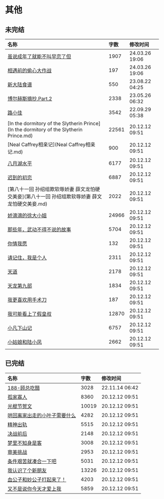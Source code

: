 # 其他

## 未完结

|名称|字数|修改时间|
|:-|:-|:-|
|[虽说成年了就能不叫早恋了但](虽说成年了就能不叫早恋了但.md)|1907|24.03.26 19:06|
|[相遇前的偷心大作战](相遇前的偷心大作战.md)|197|24.03.26 19:06|
|[新大陆食谱](新大陆食谱.md)|550|23.08.22 04:25|
|[博尔赫斯摘抄.Part.2](博尔赫斯摘抄.Part.2.md)|2338|23.05.26 06:32|
|[路小佳](路小佳.md)|3542|22.09.29 05:38|
|[In the dormitory of the Slytherin Prince](In the dormitory of the Slytherin Prince.md)|22561|20.12.12 09:51|
|[Neal Caffrey相亲记](Neal Caffrey相亲记.md)|900|20.12.12 09:51|
|[八月湖水平](八月湖水平.md)|6177|20.12.12 09:51|
|[迟到的初恋](迟到的初恋.md)|6887|20.12.12 09:51|
|[第八十一回 孙绍组欺软辱娇妻 薛文龙怕硬交美妾](第八十一回 孙绍组欺软辱娇妻 薛文龙怕硬交美妾.md)|2022|20.12.12 09:51|
|[娇滴滴的徐大小姐](娇滴滴的徐大小姐.md)|24966|20.12.12 09:51|
|[那些年，武动不得不说的故事](那些年，武动不得不说的故事.md)|5704|20.12.12 09:51|
|[你情我愿](你情我愿.md)|132|20.12.12 09:51|
|[请记住，我是个人](请记住，我是个人.md)|2311|20.12.12 09:51|
|[天道](天道.md)|2178|20.12.12 09:51|
|[天龙第九部](天龙第九部.md)|1834|20.12.12 09:51|
|[我更喜欢用手术刀](我更喜欢用手术刀.md)|187|20.12.12 09:51|
|[我可能看上了假皇叔](我可能看上了假皇叔.md)|12870|20.12.12 09:51|
|[小凡下山记](小凡下山记.md)|6757|20.12.12 09:51|
|[小姑娘和陆小凤](小姑娘和陆小凤.md)|2662|20.12.12 09:51|

## 已完结

|名称|字数|修改时间|
|:-|:-|:-|
|[188-顾总吃醋](188-顾总吃醋.md)|3028|22.11.14 06:42|
|[孤家寡人](孤家寡人.md)|8360|20.12.12 09:51|
|[光棍节贺文](光棍节贺文.md)|10019|20.12.12 09:51|
|[哄回离家出走的小叶子需要什么](哄回离家出走的小叶子需要什么.md)|4282|20.12.12 09:51|
|[精神出轨](精神出轨.md)|5515|20.12.12 09:51|
|[决战前后](决战前后.md)|2148|20.12.12 09:51|
|[梦里不知身是客](梦里不知身是客.md)|3008|20.12.12 09:51|
|[审美挑战](审美挑战.md)|2953|20.12.12 09:51|
|[条件艰苦就凑合一下吧](条件艰苦就凑合一下吧.md)|5031|20.12.12 09:51|
|[我认识了个新朋友](我认识了个新朋友.md)|13226|20.12.12 09:51|
|[血公子和妙公子打起来了！](血公子和妙公子打起来了！.md)|4203|20.12.12 09:51|
|[又不是说你今天才爱上我](又不是说你今天才爱上我.md)|5859|20.12.12 09:51|
